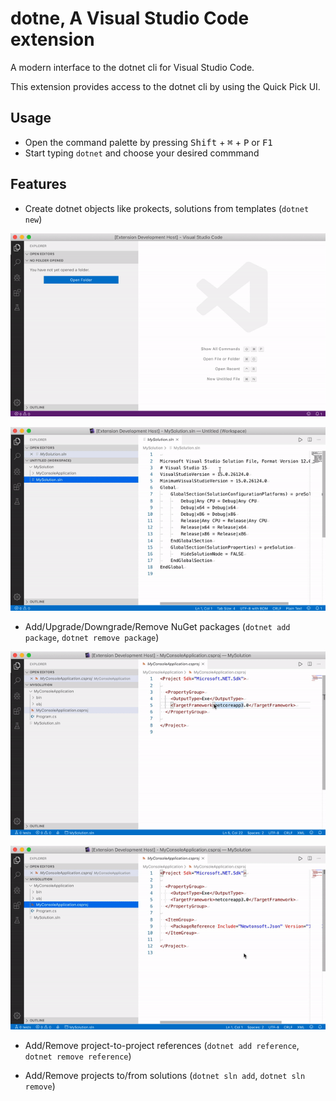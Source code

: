 # dotne, A Visual Studio Code extension

A modern interface to the dotnet cli for Visual Studio Code.

This extension provides access to the dotnet cli by using the Quick Pick UI. 

## Usage

* Open the command palette by pressing <kbd>Shift</kbd> + <kbd>&#8984;</kbd> + <kbd>P</kbd> or <kbd>F1</kbd>
* Start typing `dotnet` and choose your desired commmand

## Features

* Create dotnet objects like prokects, solutions from templates (`dotnet new`)

![Create solution](images/demo/demo_new_solution.gif)

![Create project](images/demo/demo_new_project.gif)

* Add/Upgrade/Downgrade/Remove NuGet packages (`dotnet add package`, `dotnet remove package`)

![Add package](images/demo/demo_add_package.gif)

![Remove package](images/demo/demo_remove_package.gif)

* Add/Remove project-to-project references (`dotnet add reference`, `dotnet remove reference`)

* Add/Remove projects to/from solutions (`dotnet sln add`, `dotnet sln remove`) 

